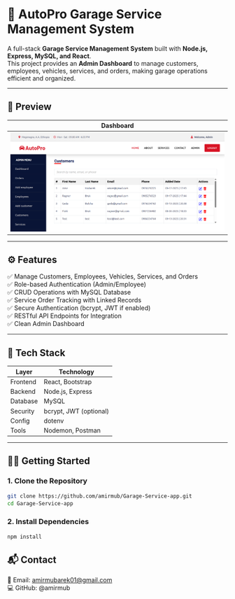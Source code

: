# 🚗 AutoPro Garage Service Management System

A full-stack **Garage Service Management System** built with **Node.js, Express, MySQL, and React**.  
This project provides an **Admin Dashboard** to manage customers, employees, vehicles, services, and orders, making garage operations efficient and organized.

---

## 📸 Preview

| Dashboard |
|--------------------|
| ![](./client/assets/img/Screenshot.png) |


---

## ⚙️ Features

✅ Manage Customers, Employees, Vehicles, Services, and Orders  
✅ Role-based Authentication (Admin/Employee)  
✅ CRUD Operations with MySQL Database  
✅ Service Order Tracking with Linked Records  
✅ Secure Authentication (bcrypt, JWT if enabled)  
✅ RESTful API Endpoints for Integration  
✅ Clean Admin Dashboard 

---

## 🚀 Tech Stack

| Layer     | Technology             |
|-----------|------------------------|
| Frontend  | React, Bootstrap       |
| Backend   | Node.js, Express       |
| Database  | MySQL                  |
| Security  | bcrypt, JWT (optional) |
| Config    | dotenv                 |
| Tools     | Nodemon, Postman       |

---

## 🧑‍💻 Getting Started

### 1. Clone the Repository
```bash
git clone https://github.com/amirmub/Garage-Service-app.git
cd Garage-Service-app

```

### 2. Install Dependencies
```bash
npm install
```


## 📬 Contact
📧 Email: amirmubarek01@gmail.com <br>
💻 GitHub: @amirmub
